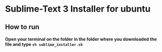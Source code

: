 # Sublime-Text 3 Installer for ubuntu

## How to run
#### Open your terminal on the folder in the folder where you downloaded the file and type `sh sublime_installer.sh`

